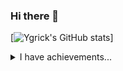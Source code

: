 ### Hi there 👋
[![Ygrick's GitHub stats](https://github-readme-stats.vercel.app/api?username=Ygrick)]
<details>
<summary>I have achievements...</summary>
<div align="center">
  <img src="achievements/hack1.jpg" height="400" />
  <img src="achievements/RSCI_scientific_article.jpg" height="400" />
</div>
</details>

<!--
**Ygrick/Ygrick** is a ✨ _special_ ✨ repository because its `README.md` (this file) appears on your GitHub profile.

Here are some ideas to get you started:

- 🔭 I’m currently working on ...
- 🌱 I’m currently learning ...
- 👯 I’m looking to collaborate on ...
- 🤔 I’m looking for help with ...
- 💬 Ask me about ...
- 📫 How to reach me: ...
- 😄 Pronouns: ...
- ⚡ Fun fact: ...
-->
